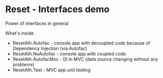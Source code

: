 Reset - Interfaces demo
===============
Power of interfaces in general

What's inside
* ResetAth.Autofac - console app with decoupled code because of Dependency Injection (via Autofac)
* ResetAth.NoAutofac - console app with coupled code
* ResetAth.AutofacMvc - DI in MVC (data source changing without any problems)
* ResetAth.Test - MVC app unit testing

